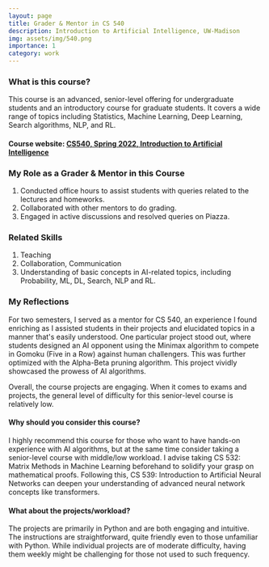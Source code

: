 ```yaml
---
layout: page
title: Grader & Mentor in CS 540
description: Introduction to Artificial Intelligence, UW-Madison
img: assets/img/540.png
importance: 1
category: work
---
```

<!-- https://pages.cs.wisc.edu/~mgliu/CS640/F22/index.html -->

### What is this course?

This course is an advanced, senior-level offering for undergraduate students and an introductory course for graduate students. It covers a wide range of topics including Statistics, Machine Learning, Deep Learning, Search algorithms, NLP, and RL.


#### Course website: <a href="https://pages.cs.wisc.edu/~sharonli/courses/cs540_spring2022/schedule.html">CS540, Spring 2022, Introduction to Artificial Intelligence</a>



### My Role as a Grader & Mentor in this Course

1. Conducted office hours to assist students with queries related to the lectures and homeworks.
2. Collaborated with other mentors to do grading.
4. Engaged in active discussions and resolved queries on Piazza.


### Related Skills

1. Teaching
2. Collaboration, Communication
3. Understanding of basic concepts in AI-related topics, including Probability, ML, DL, Search, NLP and RL.


### My Reflections
For two semesters, I served as a mentor for CS 540, an experience I found enriching as I assisted students in their projects and elucidated topics in a manner that's easily understood. One particular project stood out, where students designed an AI opponent using the Minimax algorithm to compete in Gomoku (Five in a Row) against human challengers. This was further optimized with the Alpha-Beta pruning algorithm. This project vividly showcased the prowess of AI algorithms.

Overall, the course projects are engaging. When it comes to exams and projects, the general level of difficulty for this senior-level course is relatively low.

#### Why should you consider this course?

I highly recommend this course for those who want to have hands-on experience with AI algorithms, but at the same time consider taking a senior-level course with middle/low workload. I advise taking CS 532: Matrix Methods in Machine Learning beforehand to solidify your grasp on mathematical proofs. Following this, CS 539: Introduction to Artificial Neural Networks can deepen your understanding of advanced neural network concepts like transformers. 

#### What about the projects/workload?

The projects are primarily in Python and are both engaging and intuitive. The instructions are straightforward, quite friendly even to those unfamiliar with Python. While individual projects are of moderate difficulty, having them weekly might be challenging for those not used to such frequency.


